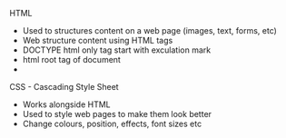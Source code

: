 HTML
- Used to structures content on a web page (images, text, forms, etc)
- Web structure content using HTML tags
- DOCTYPE html only tag start with exculation mark
- html root tag of document
- 

CSS - Cascading Style Sheet
- Works alongside HTML
- Used to style web pages to make them look better
- Change colours, position, effects, font sizes etc
